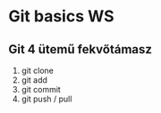 # Git basics WS


## Git 4 ütemű fekvőtámasz
1. git clone
1. git add
1. git commit 
1. git push / pull